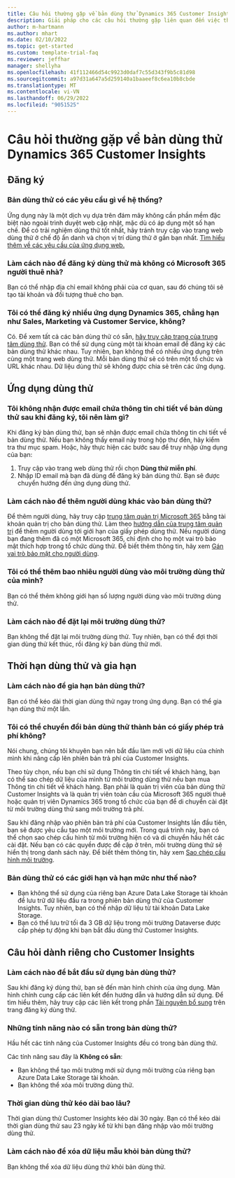 ```yaml
---
title: Câu hỏi thường gặp về bản dùng thử Dynamics 365 Customer Insights
description: Giải pháp cho các câu hỏi thường gặp liên quan đến việc thiết lập và quản lý bản dùng thử Customer Insights. Tìm hiểu cách giải quyết các vấn đề riêng theo nền tảng và ứng dụng.
author: m-hartmann
ms.author: mhart
ms.date: 02/10/2022
ms.topic: get-started
ms.custom: template-trial-faq
ms.reviewer: jeffhar
manager: shellyha
ms.openlocfilehash: 41f112466d54c9923d0daf7c55d343f9b5c81d98
ms.sourcegitcommit: a97d31a647a5d259140a1baaeef8c6ea10b8cbde
ms.translationtype: MT
ms.contentlocale: vi-VN
ms.lasthandoff: 06/29/2022
ms.locfileid: "9051525"
---
```

# <a name="dynamics-365-customer-insights-trial-faq"></a>Câu hỏi thường gặp về bản dùng thử Dynamics 365 Customer Insights

## <a name="sign-up"></a>Đăng ký

### <a name="what-are-the-system-requirements-for-the-trial"></a>Bản dùng thử có các yêu cầu gì về hệ thống?

Ứng dụng này là một dịch vụ dựa trên đám mây không cần phần mềm đặc biệt nào ngoài trình duyệt web cập nhật, mặc dù có áp dụng một số hạn chế. Để có trải nghiệm dùng thử tốt nhất, hãy tránh truy cập vào trang web dùng thử ở chế độ ẩn danh và chọn vị trí dùng thử ở gần bạn nhất. [Tìm hiểu thêm về các yêu cầu của ứng dụng web.](/power-platform/admin/web-application-requirements)

### <a name="how-do-i-sign-up-for-the-trial-without-a-microsoft-365-tenant"></a>Làm cách nào để đăng ký dùng thử mà không có Microsoft 365 người thuê nhà?

Bạn có thể nhập địa chỉ email không phải của cơ quan, sau đó chúng tôi sẽ tạo tài khoản và đối tượng thuê cho bạn.

### <a name="can-i-sign-up-for-multiple-dynamics-365-apps-such-as-sales-marketing-and-customer-service"></a>Tôi có thể đăng ký nhiều ứng dụng Dynamics 365, chẳng hạn như Sales, Marketing và Customer Service, không?

Có. Để xem tất cả các bản dùng thử có sẵn, [hãy truy cập trang của trung tâm dùng thử](https://dynamics.microsoft.com/dynamics-365-free-trial). Bạn có thể sử dụng cùng một tài khoản email để đăng ký các bản dùng thử khác nhau. Tuy nhiên, bạn không thể có nhiều ứng dụng trên cùng một trang web dùng thử. Mỗi bản dùng thử sẽ có trên một tổ chức và URL khác nhau. Dữ liệu dùng thử sẽ không được chia sẻ trên các ứng dụng.

## <a name="trial-app"></a>Ứng dụng dùng thử

### <a name="i-didnt-receive-the-trial-details-email-after-signing-up-what-should-i-do"></a>Tôi không nhận được email chứa thông tin chi tiết về bản dùng thử sau khi đăng ký, tôi nên làm gì?

Khi đăng ký bản dùng thử, bạn sẽ nhận được email chứa thông tin chi tiết về bản dùng thử. Nếu bạn không thấy email này trong hộp thư đến, hãy kiểm tra thư mục spam. Hoặc, hãy thực hiện các bước sau để truy nhập ứng dụng của bạn:

1. Truy cập vào trang web dùng thử rồi chọn **Dùng thử miễn phí**.
1. Nhập ID email mà bạn đã dùng để đăng ký bản dùng thử. Bạn sẽ được chuyển hướng đến ứng dụng dùng thử.

### <a name="how-do-i-add-more-users-to-a-trial"></a>Làm cách nào để thêm người dùng khác vào bản dùng thử?

Để thêm người dùng, hãy truy cập [trung tâm quản trị Microsoft 365](https://admin.microsoft.com) bằng tài khoản quản trị cho bản dùng thử. Làm theo [hướng dẫn của trung tâm quản trị](/microsoft-365/admin/add-users/add-users) để thêm người dùng tới giới hạn của giấy phép dùng thử. Nếu người dùng bạn đang thêm đã có một Microsoft 365, chỉ định cho họ một vai trò bảo mật thích hợp trong tổ chức dùng thử. Để biết thêm thông tin, hãy xem [Gán vai trò bảo mật cho người dùng](/power-platform/admin/create-users-assign-online-security-roles#assign-a-security-role-to-a-user).

### <a name="how-many-users-can-i-add-to-my-trial-environment"></a>Tôi có thể thêm bao nhiêu người dùng vào môi trường dùng thử của mình?

Bạn có thể thêm không giới hạn số lượng người dùng vào môi trường dùng thử.

### <a name="how-do-i-reset-the-trial-environment"></a>Làm cách nào để đặt lại môi trường dùng thử?

Bạn không thể đặt lại môi trường dùng thử. Tuy nhiên, bạn có thể đợi thời gian dùng thử kết thúc, rồi đăng ký bản dùng thử mới.

## <a name="trial-expiration-and-extension"></a>Thời hạn dùng thử và gia hạn

### <a name="how-do-i-extend-the-trial"></a>Làm cách nào để gia hạn bản dùng thử?

Bạn có thể kéo dài thời gian dùng thử ngay trong ứng dụng. Bạn có thể gia hạn dùng thử một lần.

### <a name="can-i-convert-the-trial-to-a-paid-license"></a>Tôi có thể chuyển đổi bản dùng thử thành bản có giấy phép trả phí không?

Nói chung, chúng tôi khuyên bạn nên bắt đầu làm mới với dữ liệu của chính mình khi nâng cấp lên phiên bản trả phí của Customer Insights. 

Theo tùy chọn, nếu bạn chỉ sử dụng Thông tin chi tiết về khách hàng, bạn có thể sao chép dữ liệu của mình từ môi trường dùng thử nếu bạn mua Thông tin chi tiết về khách hàng. Bạn phải là quản trị viên của bản dùng thử Customer Insights và là quản trị viên toàn cầu của Microsoft 365 người thuê hoặc quản trị viên Dynamics 365 trong tổ chức của bạn để di chuyển cài đặt từ môi trường dùng thử sang môi trường trả phí.

Sau khi đăng nhập vào phiên bản trả phí của Customer Insights lần đầu tiên, bạn sẽ được yêu cầu tạo một môi trường mới. Trong quá trình này, bạn có thể chọn sao chép cấu hình từ môi trường hiện có và di chuyển hầu hết các cài đặt. Nếu bạn có các quyền được đề cập ở trên, môi trường dùng thử sẽ hiển thị trong danh sách này. Để biết thêm thông tin, hãy xem [Sao chép cấu hình môi trường](create-environment.md#copy-the-environment-configuration).

### <a name="what-are-the-trial-limits-and-quotas"></a>Bản dùng thử có các giới hạn và hạn mức như thế nào?

- Bạn không thể sử dụng của riêng bạn Azure Data Lake Storage tài khoản để lưu trữ dữ liệu đầu ra trong phiên bản dùng thử của Customer Insights. Tuy nhiên, bạn có thể nhập dữ liệu từ tài khoản Data Lake Storage.
- Bạn có thể lưu trữ tối đa 3 GB dữ liệu trong môi trường Dataverse được cấp phép tự động khi bạn bắt đầu dùng thử Customer Insights.

## <a name="customer-insights-specific-questions"></a>Câu hỏi dành riêng cho Customer Insights

### <a name="how-do-i-start-using-the-trial"></a>Làm cách nào để bắt đầu sử dụng bản dùng thử?

Sau khi đăng ký dùng thử, bạn sẽ đến màn hình chính của ứng dụng. Màn hình chính cung cấp các liên kết đến hướng dẫn và hướng dẫn sử dụng. Để tìm hiểu thêm, hãy truy cập các liên kết trong phần [Tài nguyên bổ sung](trial-signup.md#additional-resources) trên trang đăng ký dùng thử.

### <a name="what-features-are-available-in-the-trial"></a>Những tính năng nào có sẵn trong bản dùng thử?

Hầu hết các tính năng của Customer Insights đều có trong bản dùng thử.

Các tính năng sau đây là **Không có sẵn**:

- Bạn không thể tạo môi trường mới sử dụng môi trường của riêng bạn Azure Data Lake Storage tài khoản.
- Bạn không thể xóa môi trường dùng thử.

### <a name="how-long-does-the-trial-last"></a>Thời gian dùng thử kéo dài bao lâu?

Thời gian dùng thử Customer Insights kéo dài 30 ngày. Bạn có thể kéo dài thời gian dùng thử sau 23 ngày kể từ khi bạn đăng nhập vào môi trường dùng thử.

### <a name="how-do-i-remove-sample-data-from-the-trial"></a>Làm cách nào để xóa dữ liệu mẫu khỏi bản dùng thử?

Bạn không thể xóa dữ liệu dùng thử khỏi bản dùng thử.
